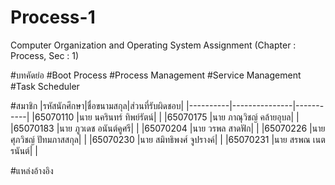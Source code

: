 # Process-1
Computer Organization and Operating System Assignment (Chapter : Process, Sec : 1)

#บทคัดย่อ
#Boot Process
#Process Management
#Service Management
#Task Scheduler

#สมาชิก
|รหัสนักศึกษา|ชื่อขนามสกุล|ส่วนที่รับผิดชอบ|
|----------|---------------|-----------|
|65070110  |นาย นครินทร์  ทิพย์รัตน์|       |
|65070175  |นาย ภาณุวิชญ์  คล้ายอุบล|       |
|65070183  |นาย ภูวเดช  อนันต์คูศรี|       |
|65070204  |นาย วรพล  สาดฟัก|       |
|65070226  |นาย ศุภวิชญ์  ปัทมภาสสกุล|       |
|65070230  |นาย สมิทธิพงศ์  จูปรางค์|       |
|65070231  |นาย สรพณ  เนตรนันต์|       |

#แหล่งอ้างอิง
